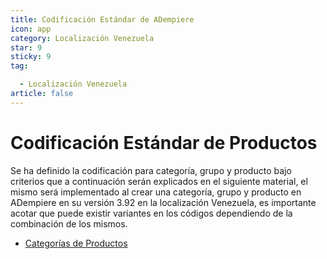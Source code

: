 ```yaml
---
title: Codificación Estándar de ADempiere
icon: app
category: Localización Venezuela
star: 9
sticky: 9
tag:

  - Localización Venezuela
article: false
---
```


**Codificación Estándar de Productos**
======================================

Se ha definido la codificación para categoría, grupo y producto bajo criterios que a continuación serán explicados en el siguiente material, el mismo será implementado al crear una categoría, grupo y producto en ADempiere en su versión 3.92 en la localización Venezuela, es importante acotar que puede existir variantes en los códigos dependiendo de la combinación de los mismos.

- [Categorías de Productos](product-coding)
